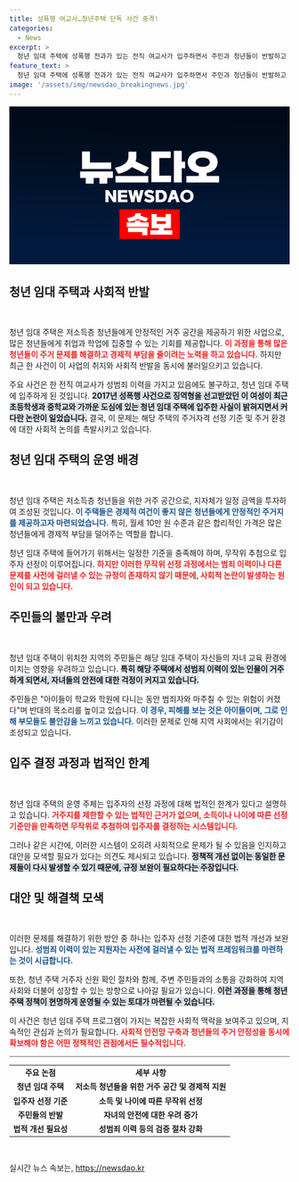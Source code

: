 ```yaml
---
title: 성폭행 여교사…청년주택 단독 사건 충격!
categories:
  - News
excerpt: >
  청년 임대 주택에 성폭행 전과가 있는 전직 여교사가 입주하면서 주민과 청년들이 반발하고 있습니다. 7년 전 사건의 여파가 여전히 영향을 미치고 있는 상황!
feature_text: >
  청년 임대 주택에 성폭행 전과가 있는 전직 여교사가 입주하면서 주민과 청년들이 반발하고 있습니다. 7년 전 사건의 여파가 여전히 영향을 미치고 있는 상황!
image: '/assets/img/newsdao_breakingnews.jpg'
---
```


<p><img src="/assets/img/newsdao_breakingnews.jpg" alt="cryptoinkorea 속보" /></p>

<h2 data-ke-size="size26">청년 임대 주택과 사회적 반발</h2>

<p data-ke-size="size16">&nbsp;</p>

<p>청년 임대 주택은 저소득층 청년들에게 안정적인 거주 공간을 제공하기 위한 사업으로, 많은 청년들에게 취업과 학업에 집중할 수 있는 기회를 제공합니다. <b><span style="color: #ee2323;">이 과정을 통해 많은 청년들이 주거 문제를 해결하고 경제적 부담을 줄이려는 노력을 하고 있습니다.</span></b> 하지만 최근 한 사건이 이 사업의 취지와 사회적 반발을 동시에 불러일으키고 있습니다. </p>

<p>주요 사건은 한 전직 여교사가 성범죄 이력을 가지고 있음에도 불구하고, 청년 임대 주택에 입주하게 된 것입니다. <b><span style="background-color: #21538527;">2017년 성폭행 사건으로 징역형을 선고받았던 이 여성이 최근 초등학생과 중학교와 가까운 도심에 있는 청년 임대 주택에 입주한 사실이 밝혀지면서 커다란 논란이 일었습니다.</span></b> 결국, 이 문제는 해당 주택의 주거자격 선정 기준 및 주거 환경에 대한 사회적 논의를 촉발시키고 있습니다. </p>

<h2 data-ke-size="size26">청년 임대 주택의 운영 배경</h2>

<p data-ke-size="size16">&nbsp;</p>

<p>청년 임대 주택은 저소득층 청년들을 위한 거주 공간으로, 지자체가 일정 금액을 투자하여 조성된 것입니다. <b><span style="color: #1a5490;">이 주택들은 경제적 여건이 좋지 않은 청년들에게 안정적인 주거지를 제공하고자 마련되었습니다.</span></b> 특히, 월세 10만 원 수준과 같은 합리적인 가격은 많은 청년들에게 경제적 부담을 덜어주는 역할을 합니다. </p>

<p>청년 임대 주택에 들어가기 위해서는 일정한 기준을 충족해야 하며, 무작위 추첨으로 입주자 선정이 이루어집니다. <b><span style="color: #ee2323;">하지만 이러한 무작위 선정 과정에서는 범죄 이력이나 다른 문제를 사전에 걸러낼 수 있는 규정이 존재하지 않기 때문에, 사회적 논란이 발생하는 원인이 되고 있습니다.</span></b> </p>

<h2 data-ke-size="size26">주민들의 불만과 우려</h2>

<p data-ke-size="size16">&nbsp;</p>

<p>청년 임대 주택이 위치한 지역의 주민들은 해당 임대 주택이 자신들의 자녀 교육 환경에 미치는 영향을 우려하고 있습니다. <b><span style="background-color: #21538527;">특히 해당 주택에서 성범죄 이력이 있는 인물이 거주하게 되면서, 자녀들의 안전에 대한 걱정이 커지고 있습니다.</span></b> </p>

<p>주민들은 "아이들이 학교와 학원에 다니는 동안 범죄자와 마주칠 수 있는 위험이 커졌다"며 반대의 목소리를 높이고 있습니다. <b><span style="color: #1a5490;">이 경우, 피해를 보는 것은 아이들이며, 그로 인해 부모들도 불안감을 느끼고 있습니다.</span></b> 이러한 문제로 인해 지역 사회에서는 위기감이 조성되고 있습니다.</p>

<h2 data-ke-size="size26">입주 결정 과정과 법적인 한계</h2>

<p data-ke-size="size16">&nbsp;</p>

<p>청년 임대 주택의 운영 주체는 입주자의 선정 과정에 대해 법적인 한계가 있다고 설명하고 있습니다. <b><span style="color: #ee2323;">거주지를 제한할 수 있는 법적인 근거가 없으며, 소득이나 나이에 따른 선정 기준만을 만족하면 무작위로 추첨하여 입주자를 결정하는 시스템입니다.</span></b> </p>

<p>그러나 같은 시간에, 이러한 시스템이 오히려 사회적으로 문제가 될 수 있음을 인지하고 대안을 모색할 필요가 있다는 의견도 제시되고 있습니다. <b><span style="background-color: #21538527;">정책적 개선 없이는 동일한 문제들이 다시 발생할 수 있기 때문에, 규정 보완이 필요하다는 주장입니다.</span></b> </p>

<h2 data-ke-size="size26">대안 및 해결책 모색</h2>

<p data-ke-size="size16">&nbsp;</p>

<p>이러한 문제를 해결하기 위한 방안 중 하나는 입주자 선정 기준에 대한 법적 개선과 보완입니다. <b><span style="color: #1a5490;">성범죄 이력이 있는 지원자는 사전에 걸러낼 수 있는 법적 프레임워크를 마련하는 것이 시급합니다.</span></b> </p>

<p>또한, 청년 주택 거주자 신원 확인 절차와 함께, 주변 주민들과의 소통을 강화하여 지역 사회와 더불어 성장할 수 있는 방향으로 나아갈 필요가 있습니다. <b><span style="background-color: #21538527;">이런 과정을 통해 청년 주택 정책이 현명하게 운영될 수 있는 토대가 마련될 수 있습니다.</span></b> </p>

<p>이 사건은 청년 임대 주택 프로그램이 가지는 복잡한 사회적 맥락을 보여주고 있으며, 지속적인 관심과 논의가 필요합니다. <b><span style="color: #ee2323;">사회적 안전망 구축과 청년들의 주거 안정성을 동시에 확보해야 함은 어떤 정책적인 관점에서든 필수적입니다.</span></b> </p>

<hr style="height:2px; border:none; background-color:#aaa;" /> 

<table style="width:100%;">
  <tr>
    <td style="text-align: center; height: 17px;"><b>주요 논점</b></td>
    <td style="text-align: center; height: 17px;"><b>세부 사항</b></td>
  </tr>
  <tr>
    <td style="text-align: center; height: 17px;"><b>청년 임대 주택</b></td>
    <td style="text-align: center; height: 17px;"><b>저소득 청년들을 위한 거주 공간 및 경제적 지원</b></td>
  </tr>
  <tr>
    <td style="text-align: center; height: 17px;"><b>입주자 선정 기준</b></td>
    <td style="text-align: center; height: 17px;"><b>소득 및 나이에 따른 무작위 선정</b></td>
  </tr>
  <tr>
    <td style="text-align: center; height: 17px;"><b>주민들의 반발</b></td>
    <td style="text-align: center; height: 17px;"><b>자녀의 안전에 대한 우려 증가</b></td>
  </tr>
  <tr>
    <td style="text-align: center; height: 17px;"><b>법적 개선 필요성</b></td>
    <td style="text-align: center; height: 17px;"><b>성범죄 이력 등의 검증 절차 강화</b></td>
  </tr>
</table>

<p data-ke-size="size16">&nbsp;</p>
실시간 뉴스 속보는, <a href="https://newsdao.kr" rel="dofollow">https://newsdao.kr</a>



